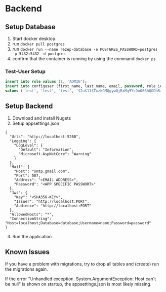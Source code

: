 # Backend

## Setup Database

1. Start docker desktop
2. run `docker pull postgres`
3. run `docker run --name rezep-database -e POSTGRES_PASSWORD=postgres -p 5432:5432 -d postgres`
4. confirm that the container is running by using the command `docker ps`

### Test-User Setup

```sql
insert into role values (1, 'ADMIN');
insert into configuser (first_name, last_name, email, password, role_id, refresh_token, token_created, token_expires)
values ('test', 'test', 'test', '$2a$11$TxzkGMQgywQjBxMq9YcOoO66hQODh5zJzIg4npGPDzfpcefvKORD2', 1, 'refresh_token_value', current_timestamp, current_timestamp + interval '7 days');
```

## Setup Backend

1. Download and install Nugets
2. Setup appsettings.json
```
{
  "Urls": "http://localhost:5260",
  "Logging": {
    "LogLevel": {
      "Default": "Information",
      "Microsoft.AspNetCore": "Warning"
    }
  },
  "Mail": {
    "Host": "smtp.gmail.com",
    "Port": 587,
    "Address": "<EMAIL ADDRESS>",
    "Password": "<APP SPECIFIC PASSWORT>"
  },
  "Jwt": {
    "Key": "<SHA356-KEY>",
    "Issuer": "http://localhost:PORT",
    "Audience": "http://localhost:PORT"
  },
  "AllowedHosts": "*",
  "ConnectionString": "Host=localhost;Database=database;Username=name;Password=password"
}
```

3. Run the application

## Known Issues

If you have a problem with migrations, try to drop all tables and (create) run the migrations again.

If the error "Unhandled exception. System.ArgumentException: Host can't be null" is shown on startup, the appsettings.json is most likely missing.
